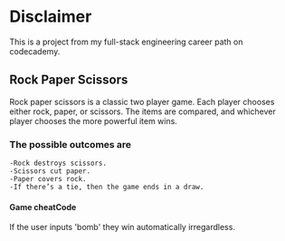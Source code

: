# Disclaimer

This is a project from my full-stack engineering career path on codecademy.

## Rock Paper Scissors

Rock paper scissors is a classic two player game. Each player chooses either rock, paper, or scissors. The items are compared, and whichever player chooses the more powerful item wins.

### The possible outcomes are

    -Rock destroys scissors.
    -Scissors cut paper.
    -Paper covers rock.
    -If there’s a tie, then the game ends in a draw.

#### Game cheatCode

If the user inputs 'bomb' they win automatically irregardless.
